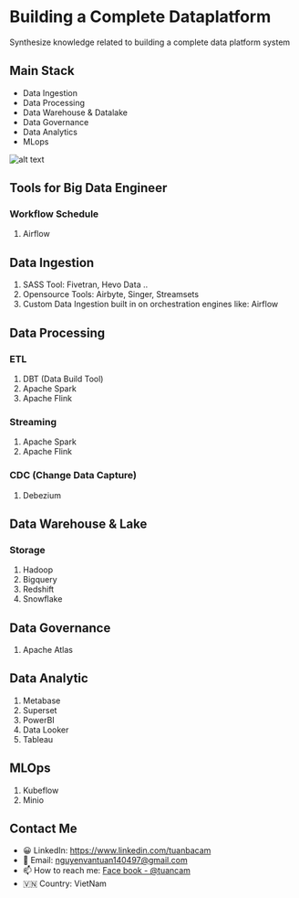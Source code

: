 # Building a Complete Dataplatform
Synthesize knowledge related to building a complete data platform system
## Main Stack
- Data Ingestion
- Data Processing
- Data Warehouse & Datalake
- Data Governance
- Data Analytics
- MLops

![alt text](https://miro.medium.com/v2/resize:fit:1400/format:webp/1*ryGGGWMgrxdbXAlWRimKHA.png)

## Tools for Big Data Engineer
### Workflow Schedule
1. Airflow

## Data Ingestion
1. SASS Tool: Fivetran, Hevo Data ..
2. Opensource Tools: Airbyte, Singer, Streamsets
3. Custom Data Ingestion built in on orchestration engines like: Airflow
## Data Processing
### ETL
1. DBT (Data Build Tool)
2. Apache Spark
3. Apache Flink
### Streaming
1. Apache Spark
2. Apache Flink
### CDC (Change Data Capture)
1. Debezium
## Data Warehouse & Lake
### Storage
1. Hadoop
2. Bigquery
3. Redshift
4. Snowflake
## Data Governance
1. Apache Atlas

## Data Analytic

1. Metabase
2. Superset
3. PowerBI
4. Data Looker
5. Tableau
## MLOps
1. Kubeflow
2. Minio
## Contact Me
- 😀 LinkedIn: https://www.linkedin.com/tuanbacam
- 🌱 Email: nguyenvantuan140497@gmail.com
- 📫 How to reach me: [Face book - @tuancam](https://www.facebook.com/tuanbacam)
- 🇻🇳 Country: VietNam